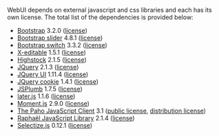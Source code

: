 WebUI depends on external javascript and css libraries and each has its own license. The total list of the dependencies is provided below:

- [Bootstrap](http://getbootstrap.com/) 3.2.0 ([license](https://github.com/twbs/bootstrap/blob/master/LICENSE))
- [Bootstrap slider](https://github.com/seiyria/bootstrap-slider) 4.8.1 ([license](https://github.com/seiyria/bootstrap-slider/blob/master/LICENSE.md))
- [Bootstrap switch](http://www.bootstrap-switch.org/) 3.3.2 ([license](https://github.com/nostalgiaz/bootstrap-switch/blob/master/LICENSE))
- [X-editable](http://vitalets.github.io/x-editable/) 1.5.1 ([license](https://github.com/vitalets/x-editable/blob/master/LICENSE-MIT))
- [Highstock](http://www.highcharts.com/products/highstock) 2.1.5 ([license](http://shop.highsoft.com/highstock.html))
- [JQuery](https://jquery.com/) 2.1.3 ([license](https://jquery.org/license/))
- [JQuery UI](http://jqueryui.com/) 1.11.4 ([license](https://jquery.org/license/))
- [JQuery cookie](https://github.com/carhartl/jquery-cookie) 1.4.1 ([license](https://github.com/carhartl/jquery-cookie/blob/master/MIT-LICENSE.txt))
- [JSPlumb](http://www.jsplumb.org) 1.7.5 ([license](https://github.com/sporritt/jsplumb/#license))
- [later.js](http://bunkat.github.io/later/) 1.1.6 ([license](https://github.com/bunkat/later/blob/master/LICENSE))
- [Moment.js](http://momentjs.com/) 2.9.0 ([license](https://github.com/moment/moment/blob/develop/LICENSE))
- [The Paho JavaScript Client](https://eclipse.org/paho/clients/js/) 3.1 ([public license](http://www.eclipse.org/legal/epl-v10.html), [distribution license](http://www.eclipse.org/org/documents/edl-v10.php))
- [Raphaël JavaScript Library](http://raphaeljs.com/) 2.1.4 ([license](http://raphaeljs.com/license.html))
- [Selectize.js](http://brianreavis.github.io/selectize.js/) 0.12.1 ([license](https://github.com/brianreavis/selectize.js/blob/master/LICENSE))

